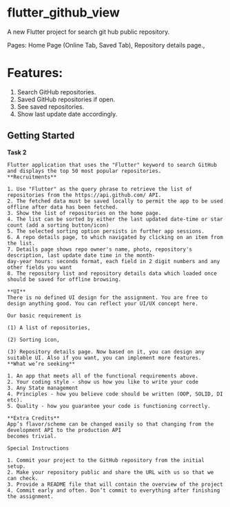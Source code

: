 # flutter_github_view

A new Flutter project for search git hub public repository.

Pages: Home Page (Online Tab, Saved Tab), Repository details page.,
# Features: 
1. Search GitHub repositories.
2. Saved GitHub repositories if open.
3. See saved repositories.
4. Show last update date accordingly.

## Getting Started

**Task 2**

    Flutter application that uses the "Flutter" keyword to search GitHub and displays the top 50 most popular repositories.
    **Recruitments**

    1. Use "Flutter" as the query phrase to retrieve the list of repositories from the https://api.github.com/ API.
    2. The fetched data must be saved locally to permit the app to be used offline after data has been fetched.
    3. Show the list of repositories on the home page.
    4. The list can be sorted by either the last updated date-time or star count (add a sorting button/icon)
    5. The selected sorting option persists in further app sessions.
    6. A repo details page, to which navigated by clicking on an item from the list.
    7. Details page shows repo owner's name, photo, repository's description, last update date time in the month-
    day-year hours: seconds format, each field in 2 digit numbers and any other fields you want
    8. The repository list and repository details data which loaded once should be saved for offline browsing.

    **UI**
    There is no defined UI design for the assignment. You are free to design anything good. You can reflect your UI/UX concept here.

    Our basic requirement is

    (1) A list of repositories,

    (2) Sorting icon,

    (3) Repository details page. Now based on it, you can design any suitable UI. Also if you want, you can implement more features.
    **What we’re seeking**

    1. An app that meets all of the functional requirements above.
    2. Your coding style - show us how you like to write your code
    3. Any State management
    4. Principles - how you believe code should be written (OOP, SOLID, DI etc).
    5. Quality - how you guarantee your code is functioning correctly.

    **Extra Credits**
    App’s flavor/scheme can be changed easily so that changing from the development API to the production API
    becomes trivial.

    Special Instructions

    1. Commit your project to the GitHub repository from the initial setup.
    2. Make your repository public and share the URL with us so that we can check.
    3. Provide a README file that will contain the overview of the project
    4. Commit early and often. Don’t commit to everything after finishing the assignment.
